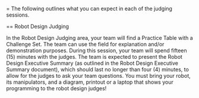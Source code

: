 = The following outlines what you can expect in each of the judging sessions.

== Robot Design Judging

In the Robot Design Judging area, your team will find a Practice Table with a Challenge Set. The team can use
the field for explanation and/or demonstration purposes. During this session, your team will spend fifteen (15)
minutes with the judges. The team is expected to present the Robot Design Executive Summary (as outlined
in the Robot Design Executive Summary document), which should last no longer than four (4) minutes, to allow
for the judges to ask your team questions.
You must bring your robot, its manipulators, and a diagram, printout or a laptop that shows your
programming to the robot design judges!
